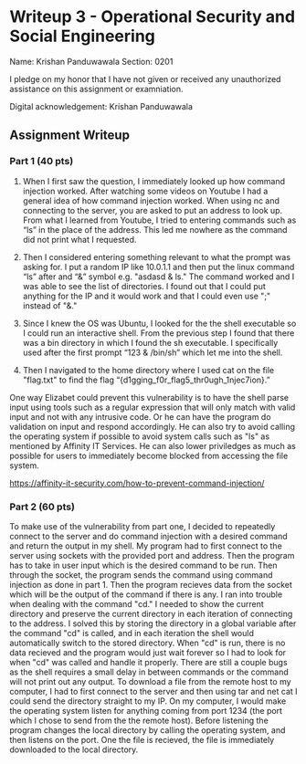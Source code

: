 # Writeup 3 - Operational Security and Social Engineering

Name: Krishan Panduwawala
Section: 0201

I pledge on my honor that I have not given or received any unauthorized assistance on this assignment or examniation.

Digital acknowledgement: Krishan Panduwawala

## Assignment Writeup

### Part 1 (40 pts)

1. When I first saw the question, I immediately looked up how command injection worked. After watching some videos on Youtube I had a general idea of how command injection worked. When using nc and connecting to the server, you are asked to put an address to look up. From what I learned from Youtube, I tried to entering commands such as “ls” in the place of the address. This led me nowhere as the command did not print what I requested. 

2. Then I considered entering something relevant to what the prompt was asking for. I put a random IP like 10.0.1.1 and then put the linux command “ls” after and “&” symbol e.g. "asdasd & ls." The command worked and I was able to see the list of directories. I found out that I could put anything for the IP and it would work and that I could even use ";" instead of "&."

3. Since I knew the OS was Ubuntu, I looked for the the shell executable so I could run an interactive shell. From the previous step I found that there was a bin directory in which I found the sh executable. I specifically used after the first prompt “123 & /bin/sh” which let me into the shell.

4. Then I navigated to the home directory where I used cat on the file "flag.txt" to find the flag “{d1gging_f0r_flag5_thr0ugh_1njec7ion}.”

One way Elizabet could prevent this vulnerability is to have the shell parse input using tools such as a regular expression that will only match with valid input and not with any intrusive code. Or he can have the program do validation on input and respond accordingly. He can also try to avoid calling the operating system if possible to avoid system calls such as "ls" as mentioned by Affinity IT Services. He can also lower priviledges as much as possible for users to immediately become blocked from accessing the file system.


https://affinity-it-security.com/how-to-prevent-command-injection/


### Part 2 (60 pts)

To make use of the vulnerability from part one, I decided to repeatedly connect to the server and do command injection with a desired command and return the output in my shell. My program had to first connect to the server using sockets with the provided port and address. Then the program has to take in user input which is the desired command to be run. Then through the socket, the program sends the command using command injection as done in part 1. Then the program recieves data from the socket which will be the output of the command if there is any. I ran into trouble when dealing with the command "cd." I needed to show the current directory and preserve the current directory in each iteration of connecting to the address. I solved this by storing the directory in a global variable after the command "cd" is called, and in each iteration the shell would automatically switch to the stored directory. When "cd" is run, there is no data recieved and the program would just wait forever so I had to look for when "cd" was called and handle it properly. There are still a couple bugs as the shell requires a small delay in between commands or the command will not print out any output. To download a file from the remote host to my computer, I had to first connect to the server and then using tar and net cat I could send the directory straight to my IP. On my computer, I would make the operating system listen for anything coming from port 1234 (the port which I chose to send from the the remote host). Before listening the program changes the local directory by calling the operating system, and then listens on the port. One the file is recieved, the file is immediately downloaded to the local directory.  
